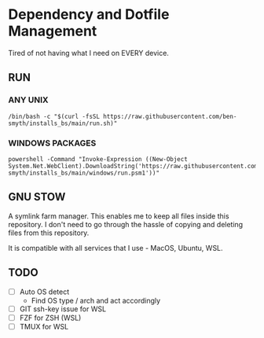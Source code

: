 # Dependency and Dotfile Management
Tired of not having what I need on EVERY device.

## RUN 
### ANY UNIX
```
/bin/bash -c "$(curl -fsSL https://raw.githubusercontent.com/ben-smyth/installs_bs/main/run.sh)"
```

### WINDOWS PACKAGES
```
powershell -Command "Invoke-Expression ((New-Object System.Net.WebClient).DownloadString('https://raw.githubusercontent.com/ben-smyth/installs_bs/main/windows/run.psm1'))"

```

## GNU STOW
A symlink farm manager. This enables me to keep all files inside this repository. I don't need to go through the hassle of copying and deleting files from this repository.

It is compatible with all services that I use - MacOS, Ubuntu, WSL.

## TODO
- [ ] Auto OS detect
    - Find OS type / arch and act accordingly
- [ ] GIT ssh-key issue for WSL
- [ ] FZF for ZSH (WSL)
- [ ] TMUX for WSL
